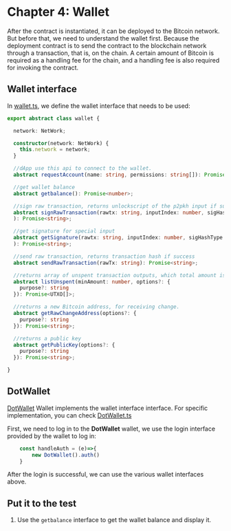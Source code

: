 # Chapter 4: Wallet

After the contract is instantiated, it can be deployed to the Bitcoin network. But before that, we need to understand the wallet first. Because the deployment contract is to send the contract to the blockchain network through a transaction, that is, on the chain. A certain amount of Bitcoin is required as a handling fee for the chain, and a handling fee is also required for invoking the contract.

## Wallet interface

In [wallet.ts](https://github.com/sCrypt-Inc/tic-tac-toe/blob/master/src/web3/wallet.ts), we define the wallet interface that needs to be used:

```typescript
export abstract class wallet {

  network: NetWork;

  constructor(network: NetWork) {
    this.network = network;
  }

  //dApp use this api to connect to the wallet.
  abstract requestAccount(name: string, permissions: string[]): Promise<any>;

  //get wallet balance
  abstract getbalance(): Promise<number>;

  //sign raw transaction, returns unlockscript of the p2pkh input if success
  abstract signRawTransaction(rawtx: string, inputIndex: number, sigHashType: SignType, addr: string
  ): Promise<string>;

  //get signature for special input
  abstract getSignature(rawtx: string, inputIndex: number, sigHashType: SignType, addr: string
  ): Promise<string>;

  //send raw transaction, returns transaction hash if success
  abstract sendRawTransaction(rawTx: string): Promise<string>;

  //returns array of unspent transaction outputs, which total amount is more than the minAmount argument.
  abstract listUnspent(minAmount: number, options?: {
    purpose?: string
  }): Promise<UTXO[]>;

  //returns a new Bitcoin address, for receiving change.
  abstract getRawChangeAddress(options?: {
    purpose?: string
  }): Promise<string>;

  //returns a public key
  abstract getPublicKey(options?: {
    purpose?: string
  }): Promise<string>;

}
```

## DotWallet

[DotWallet](https://www.ddpurse.com) Wallet implements the wallet interface interface. For specific implementation, you can check [DotWallet.ts](https://github.com/sCrypt-Inc/tic-tac-toe/blob/master/src/web3/dotwallet.ts)

First, we need to log in to the **DotWallet** wallet, we use the login interface provided by the wallet to log in:

```javascript
    const handleAuth = (e)=>{
        new DotWallet().auth()
    }
```

After the login is successful, we can use the various wallet interfaces above.


## Put it to the test

1. Use the `getbalance` interface to get the wallet balance and display it.
